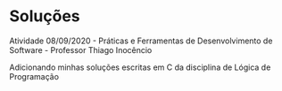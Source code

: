 # Soluções 

Atividade 08/09/2020 - Práticas e Ferramentas de Desenvolvimento de Software - Professor Thiago Inocêncio

Adicionando minhas soluções escritas em C da disciplina de Lógica de Programação
